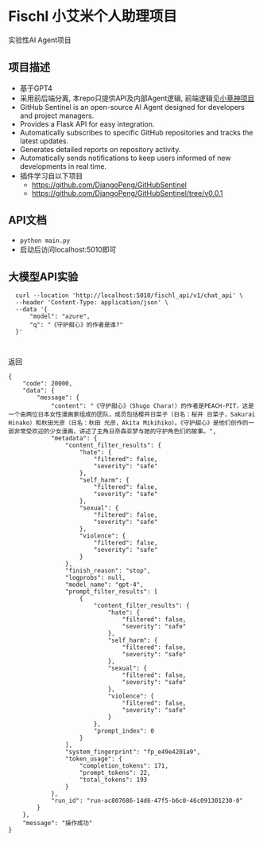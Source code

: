 # Fischl 小艾米个人助理项目

实验性AI Agent项目

## 项目描述

- 基于GPT4
- 采用前后端分离, 本repo只提供API及内部Agent逻辑, 前端逻辑见[小草神项目](https://github.com/liu599/NahidaSystem)
- GitHub Sentinel is an open-source AI Agent designed for developers and project managers.
- Provides a Flask API for easy integration.
- Automatically subscribes to specific GitHub repositories and tracks the latest updates.
- Generates detailed reports on repository activity.
- Automatically sends notifications to keep users informed of new developments in real time.
- 插件学习自以下项目
  - https://github.com/DjangoPeng/GitHubSentinel
  - https://github.com/DjangoPeng/GitHubSentinel/tree/v0.0.1

## API文档

- `python main.py`
- 启动后访问localhost:5010即可

## 大模型API实验

```
  curl --location 'http://localhost:5010/fischl_api/v1/chat_api' \
  --header 'Content-Type: application/json' \
  --data '{
      "model": "azure",
      "q": "《守护甜心》的作者是谁?"
  }'
  
  
```

返回
```
{
    "code": 20000,
    "data": {
        "message": {
            "content": "《守护甜心》（Shugo Chara!）的作者是PEACH-PIT，这是一个由两位日本女性漫画家组成的团队，成员包括樱井日菜子（日名：桜井 日菜子，Sakurai Hinako）和秋田光彦（日名：秋田 光彦，Akita Mikihiko）。《守护甜心》是他们创作的一部非常受欢迎的少女漫画，讲述了主角日奈森亚梦与她的守护角色们的故事。",
            "metadata": {
                "content_filter_results": {
                    "hate": {
                        "filtered": false,
                        "severity": "safe"
                    },
                    "self_harm": {
                        "filtered": false,
                        "severity": "safe"
                    },
                    "sexual": {
                        "filtered": false,
                        "severity": "safe"
                    },
                    "violence": {
                        "filtered": false,
                        "severity": "safe"
                    }
                },
                "finish_reason": "stop",
                "logprobs": null,
                "model_name": "gpt-4",
                "prompt_filter_results": [
                    {
                        "content_filter_results": {
                            "hate": {
                                "filtered": false,
                                "severity": "safe"
                            },
                            "self_harm": {
                                "filtered": false,
                                "severity": "safe"
                            },
                            "sexual": {
                                "filtered": false,
                                "severity": "safe"
                            },
                            "violence": {
                                "filtered": false,
                                "severity": "safe"
                            }
                        },
                        "prompt_index": 0
                    }
                ],
                "system_fingerprint": "fp_e49e4201a9",
                "token_usage": {
                    "completion_tokens": 171,
                    "prompt_tokens": 22,
                    "total_tokens": 193
                }
            },
            "run_id": "run-ac807686-14d6-47f5-b6c0-46c091301230-0"
        }
    },
    "message": "操作成功"
}
```


